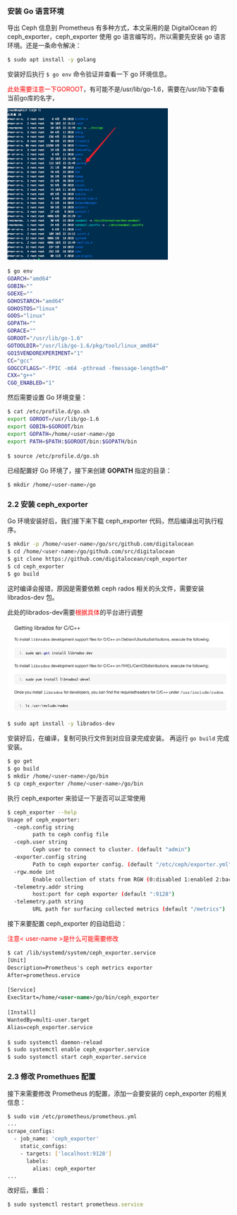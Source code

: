### 安装 Go 语言环境

导出 Ceph 信息到 Prometheus 有多种方式，本文采用的是 DigitalOcean 的 ceph_exporter，ceph_exporter 使用 go 语言编写的，所以需要先安装 go 语言环境。还是一条命令解决：

```bash
$ sudo apt install -y golang
```

安装好后执行 `$ go env` 命令验证并查看一下 go 环境信息。

<font color=red>此处需要注意一下GOROOT</font>，有可能不是/usr/lib/go-1.6，需要在/usr/lib下查看当前go库的名字，

<img src="https://raw.githubusercontent.com/CooperXJ/ImageBed/master/img/20201023172011.png" alt="image-20201023171958553" style="zoom:50%;" />

```bash
$ go env
GOARCH="amd64"
GOBIN=""
GOEXE=""
GOHOSTARCH="amd64"
GOHOSTOS="linux"
GOOS="linux"
GOPATH=""
GORACE=""
GOROOT="/usr/lib/go-1.6"
GOTOOLDIR="/usr/lib/go-1.6/pkg/tool/linux_amd64"
GO15VENDOREXPERIMENT="1"
CC="gcc"
GOGCCFLAGS="-fPIC -m64 -pthread -fmessage-length=0"
CXX="g++"
CGO_ENABLED="1"
```

然后需要设置 Go 环境变量：

```bash
$ cat /etc/profile.d/go.sh 
export GOROOT=/usr/lib/go-1.6
export GOBIN=$GOROOT/bin
export GOPATH=/home/<user-name>/go
export PATH=$PATH:$GOROOT/bin:$GOPATH/bin

$ source /etc/profile.d/go.sh
```

已经配置好 Go 环境了，接下来创建 **GOPATH** 指定的目录：

```bash
$ mkdir /home/<user-name>/go
```

### 2.2 安装 ceph_exporter

Go 环境安装好后，我们接下来下载 ceph_exporter 代码，然后编译出可执行程序。

```bash
$ mkdir -p /home/<user-name>/go/src/github.com/digitalocean
$ cd /home/<user-name>/go/github.com/src/digitalocean
$ git clone https://github.com/digitalocean/ceph_exporter
$ cd ceph_exporter
$ go build
```

这时编译会报错，原因是需要依赖 ceph rados 相关的头文件，需要安装 librados-dev 包。

此处的librados-dev需要<font color=red>根据具体</font>的平台进行调整

![image-20201023172114718](https://raw.githubusercontent.com/CooperXJ/ImageBed/master/img/20201023172116.png)

```bash
$ sudo apt install -y librados-dev
```

安装好后，在编译，复制可执行文件到对应目录完成安装。
 再运行 `go build` 完成安装。

```bash
$ go get
$ go build 
$ mkdir /home/<user-name>/go/bin
$ cp ceph_exporter /home/<user-name>/go/bin
```

执行 ceph_exporter 来验证一下是否可以正常使用

```bash
$ ceph_exporter --help
Usage of ceph_exporter:
  -ceph.config string
        path to ceph config file
  -ceph.user string
        Ceph user to connect to cluster. (default "admin")
  -exporter.config string
        Path to ceph exporter config. (default "/etc/ceph/exporter.yml")
  -rgw.mode int
        Enable collection of stats from RGW (0:disabled 1:enabled 2:background)
  -telemetry.addr string
        host:port for ceph exporter (default ":9128")
  -telemetry.path string
        URL path for surfacing collected metrics (default "/metrics")
```

接下来要配置 ceph_exporter 的自动启动：

<font color=red>注意< user-name >是什么可能需要修改</font>

```xml
$ cat /lib/systemd/system/ceph_exporter.service 
[Unit]
Description=Prometheus's ceph metrics exporter
After=prometheus.ervice

[Service]
ExecStart=/home/<user-name>/go/bin/ceph_exporter

[Install]
WantedBy=multi-user.target
Alias=ceph_exporter.service

$ sudo systemctl daemon-reload
$ sudo systemctl enable ceph_exporter.service
$ sudo systemctl start ceph_exporter.service
```

### 2.3 修改 Promethues 配置

接下来需要修改 Prometheus 的配置，添加一会要安装的 ceph_exporter 的相关信息：

```bash
$ sudo vim /etc/prometheus/prometheus.yml
...
scrape_configs:
  - job_name: 'ceph_exporter'
    static_configs:
    - targets: ['localhost:9128']
      labels:
        alias: ceph_exporter
...
```

改好后，重启：

```ruby
$ sudo systemctl restart prometheus.service
```